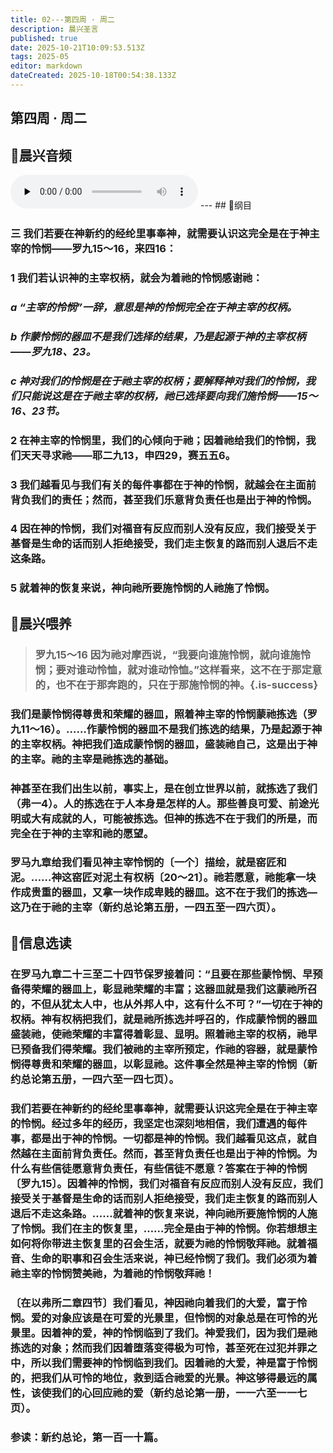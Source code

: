 ```yaml
---
title: 02---第四周 · 周二
description: 晨兴圣言
published: true
date: 2025-10-21T10:09:53.513Z
tags: 2025-05
editor: markdown
dateCreated: 2025-10-18T00:54:38.133Z
---
```


## 第四周 · 周二
## 🎵晨兴音频
<audio id="audio" controls="" preload="none">
      <source id="mp3" src="/2025-05/week4/week4day2.mp3">
</audio>
---
## 📖纲目

### 三    我们若要在神新约的经纶里事奉神，就需要认识这完全是在于神主宰的怜悯——罗九15～16，来四16：

### 1    我们若认识神的主宰权柄，就会为着祂的怜悯感谢祂：

### *a    “主宰的怜悯”一辞，意思是神的怜悯完全在于神主宰的权柄。*

### *b    作蒙怜悯的器皿不是我们选择的结果，乃是起源于神的主宰权柄——罗九18、23。*

### *c    神对我们的怜悯是在于祂主宰的权柄；要解释神对我们的怜悯，我们只能说这是在于祂主宰的权柄，祂已选择要向我们施怜悯——15～16、23节。*

### 2    在神主宰的怜悯里，我们的心倾向于祂；因着祂给我们的怜悯，我们天天寻求祂——耶二九13，申四29，赛五五6。

### 3    我们越看见与我们有关的每件事都在于神的怜悯，就越会在主面前背负我们的责任；然而，甚至我们乐意背负责任也是出于神的怜悯。

### 4    因在神的怜悯，我们对福音有反应而别人没有反应，我们接受关于基督是生命的话而别人拒绝接受，我们走主恢复的路而别人退后不走这条路。

### 5    就着神的恢复来说，神向祂所要施怜悯的人祂施了怜悯。

## 📖晨兴喂养

>### 罗九15～16    因为祂对摩西说，“我要向谁施怜悯，就向谁施怜悯；要对谁动怜恤，就对谁动怜恤。”这样看来，这不在于那定意的，也不在于那奔跑的，只在于那施怜悯的神。{.is-success}

### 我们是蒙怜悯得尊贵和荣耀的器皿，照着神主宰的怜悯蒙祂拣选（罗九11～16）。……作蒙怜悯的器皿不是我们拣选的结果，乃是起源于神的主宰权柄。神把我们造成蒙怜悯的器皿，盛装祂自己，这是出于神的主宰。祂的主宰是祂拣选的基础。

### 神甚至在我们出生以前，事实上，是在创立世界以前，就拣选了我们（弗一4）。人的拣选在于人本身是怎样的人。那些善良可爱、前途光明或大有成就的人，可能被拣选。但神的拣选不在于我们的所是，而完全在于神的主宰和祂的愿望。

### 罗马九章给我们看见神主宰怜悯的〔一个〕描绘，就是窑匠和泥。……神这窑匠对泥土有权柄〔20～21〕。祂若愿意，祂能拿一块作成贵重的器皿，又拿一块作成卑贱的器皿。这不在于我们的拣选—这乃在于祂的主宰（新约总论第五册，一四五至一四六页）。

## 📖信息选读

### 在罗马九章二十三至二十四节保罗接着问：“且要在那些蒙怜悯、早预备得荣耀的器皿上，彰显祂荣耀的丰富；这器皿就是我们这蒙祂所召的，不但从犹太人中，也从外邦人中，这有什么不可？”一切在于神的权柄。神有权柄把我们，就是祂所拣选并呼召的，作成蒙怜悯的器皿盛装祂，使祂荣耀的丰富得着彰显、显明。照着祂主宰的权柄，祂早已预备我们得荣耀。我们被祂的主宰所预定，作祂的容器，就是蒙怜悯得尊贵和荣耀的器皿，以彰显祂。这件事全然是神主宰的怜悯（新约总论第五册，一四六至一四七页）。

### 我们若要在神新约的经纶里事奉神，就需要认识这完全是在于神主宰的怜悯。经过多年的经历，我坚定也深刻地相信，我们遭遇的每件事，都是出于神的怜悯。一切都是神的怜悯。我们越看见这点，就自然越在主面前背负责任。然而，甚至背负责任也是出于神的怜悯。为什么有些信徒愿意背负责任，有些信徒不愿意？答案在于神的怜悯〔罗九15〕。因着神的怜悯，我们对福音有反应而别人没有反应，我们接受关于基督是生命的话而别人拒绝接受，我们走主恢复的路而别人退后不走这条路。……就着神的恢复来说，神向祂所要施怜悯的人施了怜悯。我们在主的恢复里，……完全是由于神的怜悯。你若想想主如何将你带进主恢复里的召会生活，就要为祂的怜悯敬拜祂。就着福音、生命的职事和召会生活来说，神已经怜悯了我们。我们必须为着祂主宰的怜悯赞美祂，为着祂的怜悯敬拜祂！

### 〔在以弗所二章四节〕我们看见，神因祂向着我们的大爱，富于怜悯。爱的对象应该是在可爱的光景里，但怜悯的对象总是在可怜的光景里。因着神的爱，神的怜悯临到了我们。神爱我们，因为我们是祂拣选的对象；然而我们因着堕落变得极为可怜，甚至死在过犯并罪之中，所以我们需要神的怜悯临到我们。因着祂的大爱，神是富于怜悯的，把我们从可怜的地位，救到适合祂爱的光景。神这够得最远的属性，该使我们的心回应祂的爱（新约总论第一册，一一六至一一七页）。

### 参读：新约总论，第一百一十篇。
<!-- Google tag (gtag.js) -->
<script async src="https://www.googletagmanager.com/gtag/js?id=G-1P8709Z16T"></script>
<script>
  window.dataLayer = window.dataLayer || [];
  function gtag(){dataLayer.push(arguments);}
  gtag('js', new Date());

  gtag('config', 'G-1P8709Z16T');
</script>
